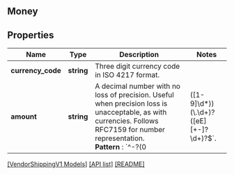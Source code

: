 ## Money

## Properties

Name | Type | Description | Notes
------------ | ------------- | ------------- | -------------
**currency_code** | **string** | Three digit currency code in ISO 4217 format. |
**amount** | **string** | A decimal number with no loss of precision. Useful when precision loss is unacceptable, as with currencies. Follows RFC7159 for number representation. <br>**Pattern** : `^-?(0|([1-9]\\d*))(\\.\\d+)?([eE][+-]?\\d+)?$`. |

[[VendorShippingV1 Models]](../) [[API list]](../../Api) [[README]](../../../README.md)
